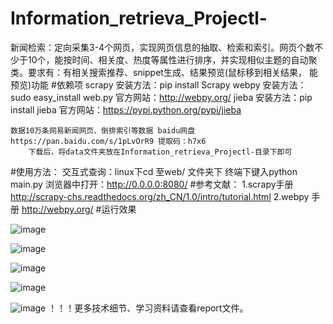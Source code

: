 # Information_retrieva_Projectl-
新闻检索：定向采集3-4个网页，实现网页信息的抽取、检索和索引。网页个数不少于10个，能按时间、相关度、热度等属性进行排序，并实现相似主题的自动聚类。要求有：有相关搜索推荐、snippet生成、结果预览(鼠标移到相关结果， 能预览)功能 
#依赖项
    scrapy 安装方法：pip install Scrapy
    webpy  安装方法：sudo easy_install web.py 官方网站：http://webpy.org/
    jieba  安装方法：pip install jieba        官方网站：https://pypi.python.org/pypi/jieba
    
    数据10万条网易新闻网页、倒排索引等数据 baidu网盘https://pan.baidu.com/s/1pLvOrR9 提取码：h7x6
        下载后，将data文件夹放在Information_retrieva_Projectl-目录下即可
#使用方法：
    交互式查询：linux下cd 至web/ 文件夹下
                终端下键入python main.py 
                浏览器中打开：http://0.0.0.0:8080/
#参考文献：
  1.scrapy手册 http://scrapy-chs.readthedocs.org/zh_CN/1.0/intro/tutorial.html
  2.webpy 手册 http://webpy.org/
#运行效果

![image](https://github.com/Google1234/Information_retrieva_Projectl-/raw/master/screenshot/2016-05-29%2020_10_07____________.png)

![image](https://github.com/Google1234/Information_retrieva_Projectl-/raw/master/screenshot/2016-05-29%2020_40_30____________.png)

![image](https://github.com/Google1234/Information_retrieva_Projectl-/raw/master/screenshot/2016-05-29%20011426%E5%B1%8F%E5%B9%95%E6%88%AA%E5%9B%BE.png)

![image](https://github.com/Google1234/Information_retrieva_Projectl-/raw/master/screenshot/2016-05-29%2015_59_57____________.png)

![image](https://github.com/Google1234/Information_retrieva_Projectl-/raw/master/screenshot/2016-05-29%20011426%E5%B1%8F%E5%B9%95%E6%88%AA%E5%9B%BE.png)
！！！更多技术细节、学习资料请查看report文件。
